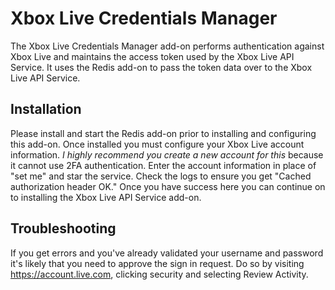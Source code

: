 # Xbox Live Credentials Manager

The Xbox Live Credentials Manager add-on performs authentication against Xbox Live and maintains the access token used by the Xbox Live API Service. It uses the Redis add-on to pass the token data over to the Xbox Live API Service.

## Installation

Please install and start the Redis add-on prior to installing and configuring this add-on. Once installed you must configure your Xbox Live account information. _I highly recommend you create a new account for this_ because it cannot use 2FA authentication. Enter the account information in place of "set me" and star the service. Check the logs to ensure you get "Cached authorization header OK." Once you have success here you can continue on to installing the Xbox Live API Service add-on.

## Troubleshooting

If you get errors and you've already validated your username and password it's likely that you need to approve the sign in request. Do so by visiting https://account.live.com, clicking security and selecting Review Activity. 